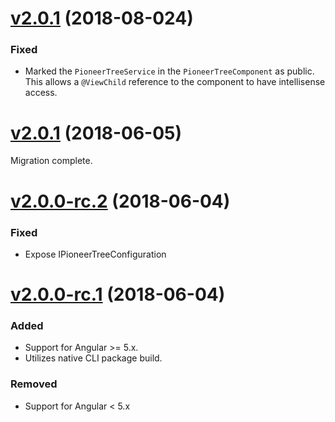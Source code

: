 <a name="2.0.2"></a>
# [v2.0.1](https://github.com/PioneerCode/pioneer-charts/releases/tag/2.0.2) (2018-08-024)

### Fixed

* Marked the `PioneerTreeService` in the `PioneerTreeComponent` as public.
This allows a `@ViewChild` reference to the component to have intellisense access.

<a name="2.0.1"></a>
# [v2.0.1](https://github.com/PioneerCode/pioneer-charts/releases/tag/2.0.1) (2018-06-05)

Migration complete. 

<a name="2.0.0-rc.2"></a>
# [v2.0.0-rc.2](https://github.com/PioneerCode/pioneer-charts/releases/tag/2.0.0-rc.2) (2018-06-04)

### Fixed

- Expose IPioneerTreeConfiguration 

<a name="2.0.0-rc.1"></a>
# [v2.0.0-rc.1](https://github.com/PioneerCode/pioneer-charts/releases/tag/2.0.0-rc.1) (2018-06-04)

### Added

- Support for Angular >= 5.x.
- Utilizes native CLI package build.

### Removed  

- Support for Angular < 5.x
